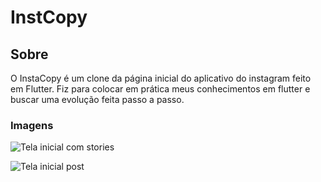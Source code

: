 # InstCopy

## Sobre
O InstaCopy é um clone da página inicial do aplicativo do instagram feito em Flutter. Fiz para colocar em prática meus conhecimentos em flutter e buscar uma evolução feita passo a passo.

### Imagens
![Tela inicial com stories](https://user-images.githubusercontent.com/93986413/191807536-d4149af8-9352-4175-b1c4-315fdc8be9ed.jpg)

![Tela inicial post](https://user-images.githubusercontent.com/93986413/191807561-2ee9583c-ab87-4542-b18b-c96e26272d7d.jpg)
